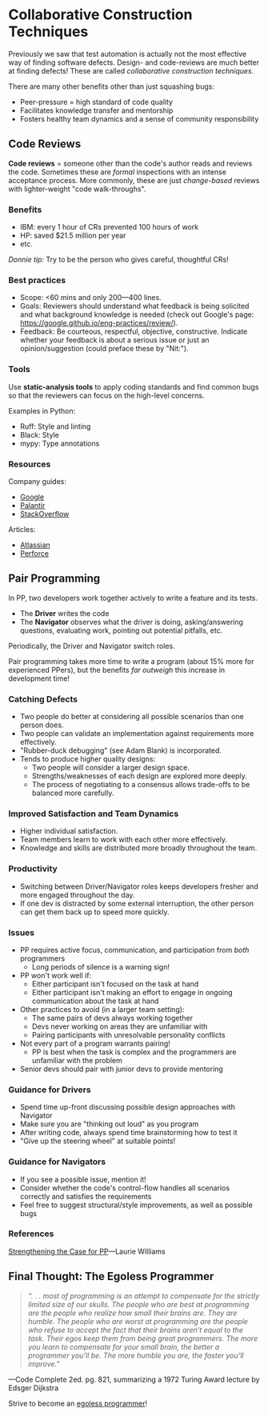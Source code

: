 # Collaborative Construction Techniques

Previously we saw that test automation is actually not the most effective way of finding software defects.
Design- and code-reviews are much better at finding defects!
These are called *collaborative construction techniques*.

There are many other benefits other than just squashing bugs:
- Peer-pressure = high standard of code quality
- Facilitates knowledge transfer and mentorship
- Fosters healthy team dynamics and a sense of community responsibility

## Code Reviews

**Code reviews** = someone other than the code's author reads and reviews the code. 
Sometimes these are *formal* inspections with an intense acceptance process.
More commonly, these are just *change-based* reviews with lighter-weight "code walk-throughs".

### Benefits
- IBM: every 1 hour of CRs prevented 100 hours of work
- HP: saved $21.5 million per year
- etc.

*Donnie tip:* Try to be the person who gives careful, thoughtful CRs!

### Best practices
- Scope: <60 mins and only 200—400 lines.
- Goals: Reviewers should understand what feedback is being solicited and what background knowledge is needed (check out Google's page: https://google.github.io/eng-practices/review/).
- Feedback: Be courteous, respectful, objective, constructive. Indicate whether your feedback is about a serious issue or just an opinion/suggestion (could preface these by "Nit:").

### Tools

Use **static-analysis tools** to apply coding standards and find common bugs so that the reviewers can focus on the high-level concerns.

Examples in Python:
- Ruff: Style and linting
- Black: Style
- mypy: Type annotations

### Resources

Company guides:
- [Google](https://google.github.io/eng-practices/review/)
- [Palantir](https://blog.palantir.com/code-review-best-practices-19e02780015f)
- [StackOverflow](https://stackoverflow.blog/2019/09/30/how-to-make-good-code-reviews-better/)

Articles:
- [Atlassian](https://www.atlassian.com/agile/software-development/code-reviews)
- [Perforce](https://www.perforce.com/blog/qac/9-best-practices-for-code-review)

## Pair Programming

In PP, two developers work together actively to write a feature and its tests.

- The **Driver** writes the code
- The **Navigator** observes what the driver is doing, asking/answering questions, evaluating work, pointing out potential pitfalls, etc.

Periodically, the Driver and Navigator switch roles.

Pair programming takes more time to write a program (about 15% more for experienced PPers), but the benefits *far outweigh* this increase in development time!

### Catching Defects

- Two people do better at considering all possible scenarios than one person does.
- Two people can validate an implementation against requirements more effectively.
- "Rubber-duck debugging" (see Adam Blank) is incorporated. 
- Tends to produce higher quality designs:
    - Two people will consider a larger design space.
    - Strengths/weaknesses of each design are explored more deeply.
    - The process of negotiating to a consensus allows trade-offs to be balanced more carefully.

### Improved Satisfaction and Team Dynamics

- Higher individual satisfaction.
- Team members learn to work with each other more effectively.
- Knowledge and skills are distributed more broadly throughout the team.

### Productivity

- Switching between Driver/Navigator roles keeps developers fresher and more engaged throughout the day.
- If one dev is distracted by some external interruption, the other person can get them back up to speed more quickly.

### Issues

- PP requires active focus, communication, and participation from *both* programmers
    - Long periods of silence is a warning sign!
- PP won't work well if:
    - Either participant isn't focused on the task at hand
    - Either participant isn't making an effort to engage in ongoing communication about the task at hand
- Other practices to avoid (in a larger team setting):
    - The same pairs of devs always working together
    - Devs never working on areas they are unfamiliar with
    - Pairing participants with unresolvable personality conflicts 
- Not every part of a program warrants pairing!
    - PP is best when the task is complex and the programmers are unfamiliar with the problem
- Senior devs should pair with junior devs to provide mentoring

### Guidance for Drivers

- Spend time up-front discussing possible design approaches with Navigator
- Make sure you are "thinking out loud" as you program
- After writing code, always spend time brainstorming how to test it
- "Give up the steering wheel" at suitable points!

### Guidance for Navigators

- If you see a possible issue, mention it!
- Consider whether the code's control-flow handles all scenarios correctly and satisfies the requirements
- Feel free to suggest structural/style improvements, as well as possible bugs

### References

[Strengthening the Case for PP](http://sunnyday.mit.edu/16.355/williams.pdf)—Laurie Williams

## Final Thought: The Egoless Programmer

> *". . . most of programming is an attempt to compensate for the strictly limited size of our skulls. The people who are best at programming are the people who realize how small their brains are.  They are humble.  The people who are worst at programming are the people who refuse to accept the fact that their brains aren’t equal to the task.  Their egos keep them from being great programmers. The more you learn to compensate for your small brain, the better a programmer you’ll be.  The more humble you are, the faster you’ll improve."*

—Code Complete 2ed. pg. 821, summarizing a 1972 Turing Award lecture by Edsger Dijkstra

Strive to become an [egoless programmer](https://blog.codinghorror.com/the-ten-commandments-of-egoless-programming/)!
